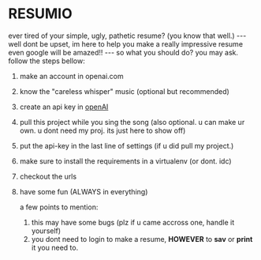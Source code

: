 # RESUMIO

ever tired of your simple, ugly, pathetic resume? (you know that well.) ---
well dont be upset, im here to help you make a really impressive resume even google will be amazed!! ---
so what you should do? you may ask. follow the steps bellow: 

1. make an account in openai.com
2. know the "careless whisper" music (optional but recommended)
3. create an api key in [openAI](platform.openai.com/api-keys)
4. pull this project while you sing the song (also optional. u can make ur own. u dont need my proj. its just here to show off)
5. put the api-key in the last line of settings (if u did pull my project.)
6. make sure to install the requirements in a virtualenv (or dont. idc)
7. checkout the urls
8. have some fun (ALWAYS in everything)


   a few points to mention:
   1. this may have some bugs (plz if u came accross one, handle it yourself)
   2. you dont need to login to make a resume, **HOWEVER** to **sav** or **print** it you need to.
